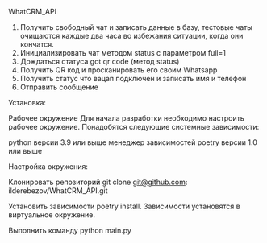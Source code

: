 
WhatCRM_API

1. Получить свободный чат и записать данные в базу, 
   тестовые чаты очищаются каждые два часа во избежания ситуации, когда они кончатся. 
2. Инициализировать чат методом status с параметром full=1
3. Дождаться статуса got qr code (метод status)
4. Получить QR код и просканировать его своим Whatsapp
5. Получить статус что вацап подключен и записать имя и телефон
6. Отправить сообщение 


Установка:

Рабочее окружение Для начала разработки необходимо настроить рабочее окружение. Понадобятся следующие системные зависимости:

python версии 3.9 или выше менеджер зависимостей poetry версии 1.0 или выше

Настройка окружения:

Клонировать репозиторий git clone git@github.com: ilderebezov/WhatCRM_API.git

Установить зависимости poetry install. Зависимости установятся в виртуальное окружение.

Выполнить команду python main.py
